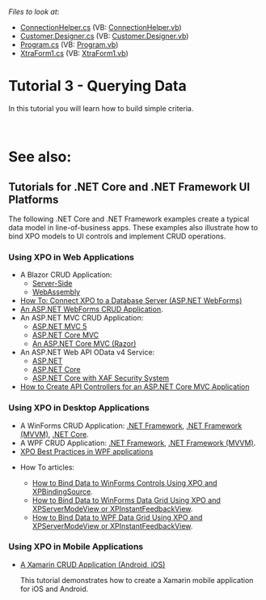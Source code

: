 <!-- default file list -->
*Files to look at*:

* [ConnectionHelper.cs](./CS/XpoTutorial3/MyDataModelCode/ConnectionHelper.cs) (VB: [ConnectionHelper.vb](./VB/XpoTutorial3/MyDataModelCode/ConnectionHelper.vb))
* [Customer.Designer.cs](./CS/XpoTutorial3/MyDataModelCode/Customer.Designer.cs) (VB: [Customer.Designer.vb](./VB/XpoTutorial3/MyDataModelCode/Customer.Designer.vb))
* [Program.cs](./CS/XpoTutorial3/Program.cs) (VB: [Program.vb](./VB/XpoTutorial3/Program.vb))
* [XtraForm1.cs](./CS/XpoTutorial3/XtraForm1.cs) (VB: [XtraForm1.vb](./VB/XpoTutorial3/XtraForm1.vb))
<!-- default file list end -->
# Tutorial 3 - Querying Data 


<p>In this tutorial you will learn how to build simple criteria. </p>

<br/>

# See also:

## Tutorials for .NET Core and .NET Framework UI Platforms

The following .NET Core and .NET Framework examples create a typical data model in line-of-business apps. These examples also illustrate how to bind XPO models to UI controls and implement CRUD operations.


### Using XPO in Web Applications

* A Blazor CRUD Application:
    * [Server-Side](https://github.com/DevExpress/XPO/tree/master/Tutorials/ASP.NET/Blazor.ServerSide/CS)
    * [WebAssembly ](https://github.com/DevExpress/XPO/tree/master/Tutorials/ASP.NET/Blazor.WebAssembly)
* [How To: Connect XPO to a Database Server (ASP.NET WebForms)](https://docs.devexpress.com/XPO/3185/examples/how-to-connect-xpo-to-a-database-server-aspnet)
* [An ASP.NET WebForms CRUD Application](https://github.com/DevExpress/XPO/tree/master/Tutorials/ASP.NET/WebForms).
* An ASP.NET MVC CRUD Application: 
    - [ASP.NET MVC 5](https://github.com/DevExpress/XPO/tree/master/Tutorials/ASP.NET/MVC5)
    - [ASP.NET Core MVC](https://github.com/DevExpress/XPO/tree/master/Tutorials/ASP.NET/MVC.Core/CS)
    - [An ASP.NET Core MVC (Razor)](https://github.com/DevExpress/XPO/tree/master/Tutorials/ASP.NET/MVC.RazorPages/CS)
* An ASP.NET Web API OData v4 Service: 
    - [ASP.NET](https://github.com/DevExpress-Examples/XPO_how-to-implement-odata4-service-with-xpo)
    - [ASP.NET Core](https://github.com/DevExpress-Examples/XPO_how-to-implement-odata4-service-with-xpo-netcore)
    - [ASP.NET Core with XAF Security System](https://github.com/DevExpress-Examples/XAF_how-to-use-the-integrated-mode-of-the-security-system-in-non-xaf-applications-e4908/tree/19.2.6%2B/ASP.NetCore/DevExtreme.OData?utm_source=DevExpress&utm_medium=Website&utm_campaign=XAF&utm_content=XAF_Security_NonXAF_Series_2)
* [How to Create API Controllers for an ASP.NET Core MVC Application](https://docs.devexpress.com/AspNetCore/401035/devextreme-based-controls/concepts/scaffolding#xpo-data-model)


### Using XPO in Desktop Applications

* A WinForms CRUD Application: [.NET Framework](https://github.com/DevExpress/XPO/tree/master/Tutorials/WinForms/Classic), [.NET Framework (MVVM)](https://github.com/DevExpress/XPO/tree/master/Tutorials/WinForms/DevExpress.MVVM), [.NET Core](https://github.com/DevExpress/XPO/tree/master/Tutorials/WinForms/Classic.Core).
* A WPF CRUD Application: [.NET Framework](https://github.com/DevExpress/XPO/tree/master/Tutorials/WPF/Classic), [.NET Framework (MVVM)](https://github.com/DevExpress/XPO/tree/master/Tutorials/WPF/DevExpress.MVVM).
* [XPO Best Practices in WPF applications](https://supportcenter.devexpress.com/ticket/details/t838546/xpo-best-practices-in-wpf-applications)


- How To articles:

    * [How to Bind Data to WinForms Controls Using XPO and XPBindingSource](https://github.com/DevExpress-Examples/XPO_how-to-bind-data-to-winforms-controls-using-xpbindingsource).
    * [How to Bind Data to WinForms Data Grid Using XPO and XPServerModeView or XPInstantFeedbackView](https://github.com/DevExpress-Examples/XPO_how-to-bind-data-to-winforms-controls-using-xpservermodeview-or-xpinstantfeedbackview).
    * [How to Bind Data to WPF Data Grid Using XPO and XPServerModeView or XPInstantFeedbackView](https://github.com/DevExpress-Examples/XPO_how-to-bind-data-to-wpf-controls-using-xpservermodeview-or-xpinstantfeedbackview).


### Using XPO in Mobile Applications

* [A Xamarin CRUD Application (Android, iOS)](https://github.com/DevExpress/XPO/tree/master/Tutorials/Xamarin.Forms)

  This tutorial demonstrates how to create a Xamarin mobile application for iOS and Android.





